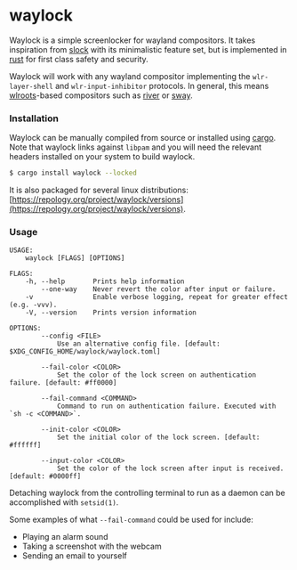 # waylock

Waylock is a simple screenlocker for wayland compositors. It takes inspiration
from [slock](https://tools.suckless.org/slock/) with its minimalistic feature
set, but is implemented in [rust](https://www.rust-lang.org/) for first class
safety and security.

Waylock will work with any wayland compositor implementing the `wlr-layer-shell` and
`wlr-input-inhibitor` protocols. In general, this means
[wlroots](https://github.com/swaywm/wlroots)-based compositors such as
[river](https://github.com/ifreund/river) or
[sway](https://github.com/swaywm/sway).

### Installation

Waylock can be manually compiled from source or installed using
[cargo](https://github.com/rust-lang/cargo). Note that waylock links against
`libpam` and you will need the relevant headers installed on your system to
build waylock.

```sh
$ cargo install waylock --locked
```

It is also packaged for several linux distributions:
[https://repology.org/project/waylock/versions](https://repology.org/project/waylock/versions).

### Usage

```
USAGE:
    waylock [FLAGS] [OPTIONS]

FLAGS:
    -h, --help       Prints help information
        --one-way    Never revert the color after input or failure.
    -v               Enable verbose logging, repeat for greater effect (e.g. -vvv).
    -V, --version    Prints version information

OPTIONS:
        --config <FILE>
            Use an alternative config file. [default: $XDG_CONFIG_HOME/waylock/waylock.toml]

        --fail-color <COLOR>
            Set the color of the lock screen on authentication failure. [default: #ff0000]

        --fail-command <COMMAND>
            Command to run on authentication failure. Executed with `sh -c <COMMAND>`.

        --init-color <COLOR>
            Set the initial color of the lock screen. [default: #ffffff]

        --input-color <COLOR>
            Set the color of the lock screen after input is received. [default: #0000ff]
```

Detaching waylock from the controlling terminal to run as a daemon can be accomplished with `setsid(1)`.

Some examples of what `--fail-command` could be used for include:
- Playing an alarm sound
- Taking a screenshot with the webcam
- Sending an email to yourself
